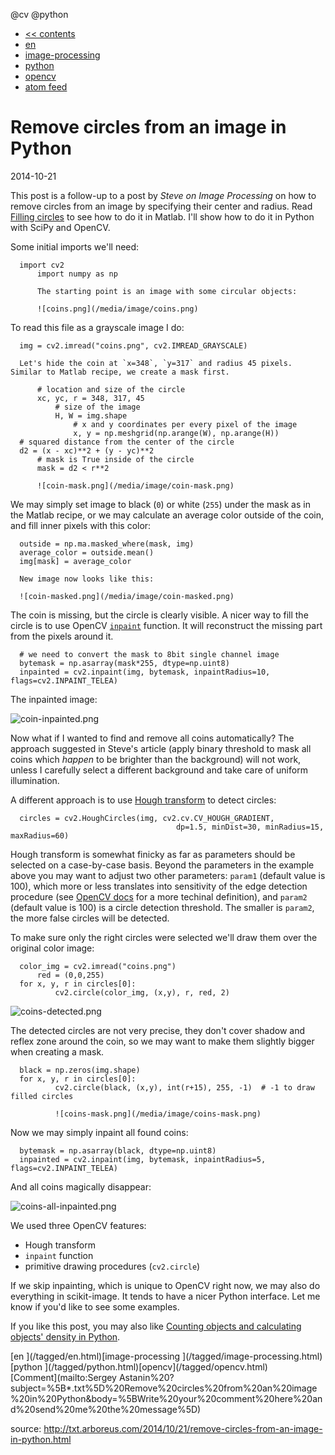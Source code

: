 @cv
@python

<div id="header" class="pure-menu pure-menu-open pure-menu-horizontal">

*   [<< contents](/ "*.txt")
*   [en](/tagged/en.html)
  *   [image-processing](/tagged/image-processing.html)
  *   [python](/tagged/python.html)
  *   [opencv](/tagged/opencv.html)
  *   [atom feed](/feed.atom)

  </div>

  <div id="content-wrapper">

  <div id="content">

  <div class="entry">

# Remove circles from an image in Python

  <span id="published-date">2014-10-21</span>

  This post is a follow-up to a post by _Steve on Image Processing_ on how to remove circles from an image by specifying their center and radius. Read [Filling circles](http://blogs.mathworks.com/steve/2014/07/31/filling-circles/) to see how to do it in Matlab. I'll show how to do it in Python with SciPy and OpenCV.

  Some initial imports we'll need:

      import cv2
          import numpy as np

          The starting point is an image with some circular objects:

          ![coins.png](/media/image/coins.png)

  To read this file as a grayscale image I do:

      img = cv2.imread("coins.png", cv2.IMREAD_GRAYSCALE)

      Let's hide the coin at `x=348`, `y=317` and radius 45 pixels. Similar to Matlab recipe, we create a mask first.

          # location and size of the circle
          xc, yc, r = 348, 317, 45
              # size of the image
              H, W = img.shape
                  # x and y coordinates per every pixel of the image
                  x, y = np.meshgrid(np.arange(W), np.arange(H))
      # squared distance from the center of the circle
      d2 = (x - xc)**2 + (y - yc)**2
          # mask is True inside of the circle
          mask = d2 < r**2

          ![coin-mask.png](/media/image/coin-mask.png)

  We may simply set image to black (`0`) or white (`255`) under the mask as in the Matlab recipe, or we may calculate an average color outside of the coin, and fill inner pixels with this color:

      outside = np.ma.masked_where(mask, img)
      average_color = outside.mean()
      img[mask] = average_color

      New image now looks like this:

      ![coin-masked.png](/media/image/coin-masked.png)

  The coin is missing, but the circle is clearly visible. A nicer way to fill the circle is to use OpenCV [`inpaint`](http://docs.opencv.org/modules/photo/doc/inpainting.html#inpaint) function. It will reconstruct the missing part from the pixels around it.

      # we need to convert the mask to 8bit single channel image
      bytemask = np.asarray(mask*255, dtype=np.uint8)
      inpainted = cv2.inpaint(img, bytemask, inpaintRadius=10, flags=cv2.INPAINT_TELEA)

  The inpainted image:

  ![coin-inpainted.png](/media/image/coin-inpainted.png)

  Now what if I wanted to find and remove all coins automatically? The approach suggested in Steve's article (apply binary threshold to mask all coins which _happen_ to be brighter than the background) will not work, unless I carefully select a different background and take care of uniform illumination.

  A different approach is to use [Hough transform](http://docs.opencv.org/modules/imgproc/doc/feature_detection.html#houghcircles) to detect circles:

      circles = cv2.HoughCircles(img, cv2.cv.CV_HOUGH_GRADIENT,
                                         dp=1.5, minDist=30, minRadius=15, maxRadius=60)

  Hough transform is somewhat finicky as far as parameters should be selected on a case-by-case basis. Beyond the parameters in the example above you may want to adjust two other parameters: `param1` (default value is 100), which more or less translates into sensitivity of the edge detection procedure (see [OpenCV docs](http://docs.opencv.org/modules/imgproc/doc/feature_detection.html#houghcircles) for a more techinal definition), and `param2` (default value is 100) is a circle detection threshold. The smaller is `param2`, the more false circles will be detected.

  To make sure only the right circles were selected we'll draw them over the original color image:

      color_img = cv2.imread("coins.png")
          red = (0,0,255)
      for x, y, r in circles[0]:
              cv2.circle(color_img, (x,y), r, red, 2)

  ![coins-detected.png](/media/image/coins-detected.png)

  The detected circles are not very precise, they don't cover shadow and reflex zone around the coin, so we may want to make them slightly bigger when creating a mask.

      black = np.zeros(img.shape)
      for x, y, r in circles[0]:
              cv2.circle(black, (x,y), int(r+15), 255, -1)  # -1 to draw filled circles

              ![coins-mask.png](/media/image/coins-mask.png)

  Now we may simply inpaint all found coins:

      bytemask = np.asarray(black, dtype=np.uint8)
      inpainted = cv2.inpaint(img, bytemask, inpaintRadius=5, flags=cv2.INPAINT_TELEA)

  And all coins magically disappear:

  ![coins-all-inpainted.png](/media/image/coins-all-inpainted.png)

  We used three OpenCV features:

  *   Hough transform
  *   `inpaint` function
  *   primitive drawing procedures (`cv2.circle`)

  If we skip inpainting, which is unique to OpenCV right now, we may also do everything in scikit-image. It tends to have a nicer Python interface. Let me know if you'd like to see some examples.

  If you like this post, you may also like [Counting objects and calculating objects' density in Python](/2012/12/20/counting-objects-and-calculating-objects-density-in.html).

  <div class="tags"><span class="tag">[en ](/tagged/en.html)</span><span class="tag">[image-processing ](/tagged/image-processing.html)</span><span class="tag">[python ](/tagged/python.html)</span><span class="tag">[opencv](/tagged/opencv.html)</span></div>

  <div id="feedback">[Comment](mailto:Sergey Astanin%20<txt@arboreus.com>?subject=%5B*.txt%5D%20Remove%20circles%20from%20an%20image%20in%20Python&body=%5BWrite%20your%20comment%20here%20and%20send%20me%20the%20message%5D)</div>

  </div>

  </div>

  </div>

  <script>hljs.initHighlightingOnLoad();</script>
  
source: http://txt.arboreus.com/2014/10/21/remove-circles-from-an-image-in-python.html
